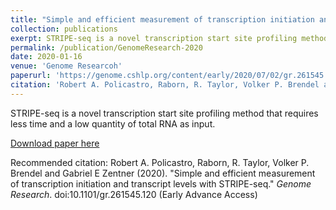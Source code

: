 ```yaml
---
title: "Simple and efficient measurement of transcription initiation and transcript levels with STRIPE-seq"
collection: publications
exerpt: STRIPE-seq is a novel transcription start site profiling method that requires less time and a low quantity (100ng) of total RNA as input.
permalink: /publication/GenomeResearch-2020
date: 2020-01-16
venue: 'Genome Researcoh'
paperurl: 'https://genome.cshlp.org/content/early/2020/07/02/gr.261545.120.abstract'
citation: 'Robert A. Policastro, Raborn, R. Taylor, Volker P. Brendel and Gabriel E Zentner (2020). &quot;Simple and efficient measurement of transcription initiation and transcript levels with STRIPE-seq.&quot; <i>bioRxiv</i>. doi:10.1101/gr.261545.120'
---
```

STRIPE-seq is a novel transcription start site profiling method that requires less time and a low quantity of total RNA as input.

[Download paper here](https://genome.cshlp.org/content/early/2020/07/02/gr.261545.120.abstract)

Recommended citation: Robert A. Policastro, Raborn, R. Taylor, Volker P. Brendel and Gabriel E Zentner (2020). "Simple and efficient measurement of transcription initiation and transcript levels with STRIPE-seq." <i>Genome Research</i>. doi:10.1101/gr.261545.120 (Early Advance Access)